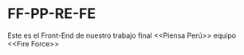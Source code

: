 # FF-PP-RE-FE
Este es el Front-End de nuestro trabajo final &lt;&lt;Piensa Perú>> equipo &lt;&lt;Fire Force>>
